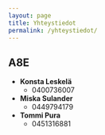 ```yaml
---
layout: page
title: Yhteystiedot
permalink: /yhteystiedot/
---
```


A8E
----
  * **Konsta Leskelä**
    * 0400736007
  * **Miska Sulander**
    * 0449794179
  * **Tommi Pura**
    * 0451316881

